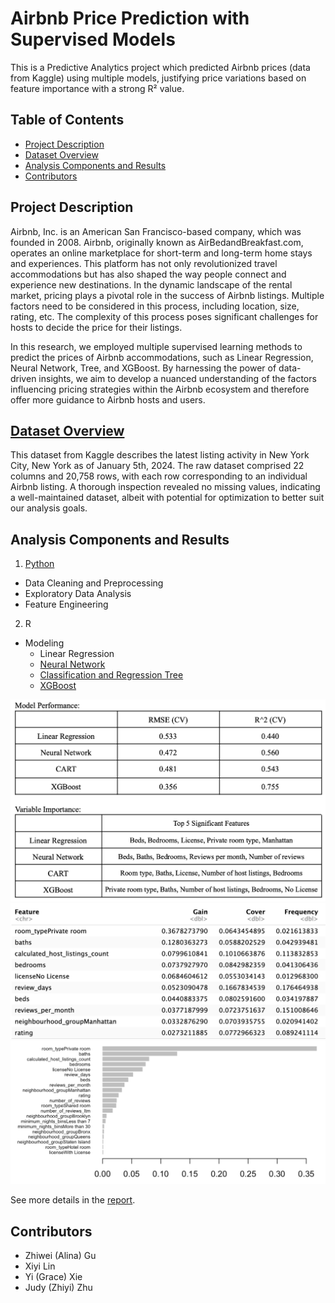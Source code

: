 # Airbnb Price Prediction with Supervised Models

This is a Predictive Analytics project which predicted Airbnb prices (data from Kaggle) using multiple models, justifying price variations based on feature importance with a strong R² value.

## Table of Contents
- [Project Description](#project-description)
- [Dataset Overview](#dataset-overview)
- [Analysis Components and Results](#analysis-components-and-results)
- [Contributors](#contributors)

## Project Description
Airbnb, Inc. is an American San Francisco-based company, which was founded in 2008. Airbnb, originally known as AirBedandBreakfast.com, operates an online marketplace for short-term and long-term home stays and experiences. This platform has not only revolutionized travel accommodations but has also shaped the way people connect and experience new destinations. In the dynamic landscape of the rental market, pricing plays a pivotal role in the success of Airbnb listings. Multiple factors need to be considered in this process, including location, size, rating, etc. The complexity of this process poses significant challenges for hosts to decide the price for their listings.

In this research, we employed multiple supervised learning methods to predict the prices of Airbnb accommodations, such as Linear Regression, Neural Network, Tree, and XGBoost. By harnessing the power of data-driven insights, we aim to develop a nuanced understanding of the factors influencing pricing strategies within the Airbnb ecosystem and therefore offer more guidance to Airbnb hosts and users.

## [Dataset Overview](https://www.kaggle.com/datasets/vrindakallu/new-york-dataset?resource=download)
This dataset from Kaggle describes the latest listing activity in New York City, New York as of January 5th, 2024. The raw dataset comprised 22 columns and 20,758 rows, with each row corresponding to an individual Airbnb listing. A thorough inspection revealed no missing values, indicating a well-maintained dataset, albeit with potential for optimization to better suit our analysis goals.

## Analysis Components and Results
1. [Python](eda.ipynb)
- Data Cleaning and Preprocessing 
- Exploratory Data Analysis
- Feature Engineering
2. R
- Modeling
    - Linear Regression
    - [Neural Network](Project_NN.Rmd)
    - [Classification and Regression Tree](tree_model_project.Rmd)
    - [XGBoost](Project_XGBoost.Rmd)

![Model Performance and Feature Importance](Performance.png)
![Feature_Gain_Cover_Frequency](Feature_Gain_Cover_Frequency.png)
![Feature importance](Feature_importance.png)

See more details in the [report](Airbnb_Report.pdf).

## Contributors
- Zhiwei (Alina) Gu
- Xiyi Lin
- Yi (Grace) Xie
- Judy (Zhiyi) Zhu

